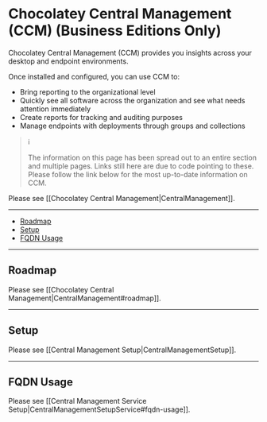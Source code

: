 # Chocolatey Central Management (CCM) (Business Editions Only)

Chocolatey Central Management (CCM) provides you insights across your desktop and endpoint environments.

Once installed and configured, you can use CCM to:

* Bring reporting to the organizational level
* Quickly see all software across the organization and see what needs attention immediately
* Create reports for tracking and auditing purposes
* Manage endpoints with deployments through groups and collections

> :information_source:
>
> The information on this page has been spread out to an entire section and multiple pages. Links still here are due to code pointing to these. Please follow the link below for the most up-to-date information on CCM.

Please see [[Chocolatey Central Management|CentralManagement]].

___
<!-- TOC depthTo:6 -->

- [Roadmap](#roadmap)
- [Setup](#setup)
- [FQDN Usage](#fqdn-usage)

<!-- /TOC -->
___
## Roadmap

Please see [[Chocolatey Central Management|CentralManagement#roadmap]].

___
## Setup

Please see [[Central Management Setup|CentralManagementSetup]].

___
## FQDN Usage

Please see [[Central Management Service Setup|CentralManagementSetupService#fqdn-usage]].
